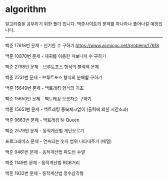 # algorithm

알고리즘을 공부하기 위한 폴더 입니다. 백준사이트의 문제를 하나하나 풀어나갈 예정입니다.

-----------------

백준 17618번 문제 - 신기한 수 구하기 <a href="https://www.acmicpc.net/problem/17618">https://www.acmicpc.net/problem/17618</a>

백준 10870번 문제 - 재귀를 이용한 피보나치 수 구하기

백준 2798번 문제  - 브루트포스 형식의 블랙잭 문제

백준 2231번 문제  - 브루트포스 형식의 분해합 구하기

백준 15649번 문제 - 백트레킹 형식의 기초

백준 15650번 문제 - 백트레킹 오름차순 구하기

백준 15651번 문제 - 백트레킹 중복체크없이 (출력에 의한 시간초과)

백준 9663번 문제  - 백트레킹 N-Queen

백준 2579번 문제  - 동적계산법 계단오르기

프로그래머스 문제 - 연속되는 숫자 범위 나타내주기 (배열)

백준 9461번 문제 - 동적계산법 파도반 수열

백준 1149번 문제 - 동적계산법 RGB거리

백준 1932번 문제 - 동적계산법 정수삼각형
